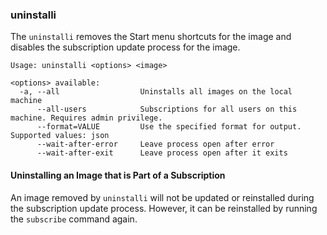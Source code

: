 ### uninstalli

The `uninstalli` removes the Start menu shortcuts for the image and disables the subscription update process for the image.

```
Usage: uninstalli <options> <image>

<options> available:
  -a, --all                  Uninstalls all images on the local machine
      --all-users            Subscriptions for all users on this machine. Requires admin privilege.
      --format=VALUE         Use the specified format for output. Supported values: json
      --wait-after-error     Leave process open after error
      --wait-after-exit      Leave process open after it exits
```

#### Uninstalling an Image that is Part of a Subscription
An image removed by `uninstalli` will not be updated or reinstalled during the subscription update process. However, it can be reinstalled by running the `subscribe` command again.